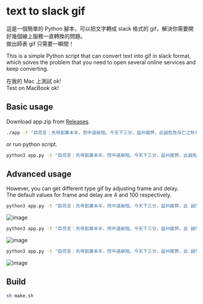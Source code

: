 # text to slack gif

這是一個簡單的 Python 腳本，可以把文字轉成 slack 格式的 gif，解決你需要開好幾個線上服務一直轉換的問題。  
做出師表 gif 只需要一瞬間！  

This is a simple Python script that can convert text into gif in slack format, which solves the problem that you need to open several online services and keep converting.

在我的 Mac 上測試 ok!  
Test on MacBook ok!  

## Basic usage

Download app.zip from [Releases](https://github.com/PttCodingMan/text_to_slack_gif/releases).
```bash
./app -t "臣亮言：先帝創業未半，而中道崩殂。今天下三分，益州疲弊，此誠危急存亡之秋也。"
```
or run python script.
```bash
python3 app.py -t "臣亮言：先帝創業未半，而中道崩殂。今天下三分，益州疲弊，此誠危急存亡之秋也。"
```
## Advanced usage
However, you can get different type gif by adjusting frame and delay.  
The default values for frame and delay are 4 and 100 respectively.
```bash
python3 app.py -t "臣亮言：先帝創業未半，而中道崩殂。今天下三分，益州疲弊，此 誠危急存亡之秋也。"
```
![image](https://raw.githubusercontent.com/PttCodingMan/text_to_slack_gif/dev/src/%E8%87%A3%E4%BA%AE%E8%A8%80%20in%20f%205%20d%20100.gif)

```bash
python3 app.py -t "臣亮言：先帝創業未半，而中道崩殂。今天下三分，益州疲弊，此 誠危急存亡之秋也。" -f 1 -d 500
```
![image](https://raw.githubusercontent.com/PttCodingMan/text_to_slack_gif/dev/src/%E8%87%A3%E4%BA%AE%E8%A8%80%20in%20f%201%20d%20500.gif)

```bash
python3 app.py -t "臣亮言：先帝創業未半，而中道崩殂。今天下三分，益州疲弊，此 誠危急存亡之秋也。" -d 30
```
![image](https://raw.githubusercontent.com/PttCodingMan/text_to_slack_gif/dev/src/%E8%87%A3%E4%BA%AE%E8%A8%80%20in%20f%205%20d%2030.gif)

## Build
```bash
sh make.sh
```
